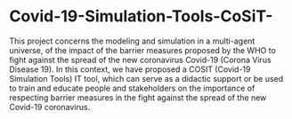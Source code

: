 # Covid-19-Simulation-Tools-CoSiT-
This project concerns the modeling and simulation in a multi-agent universe, of the impact of the barrier measures proposed by the WHO to fight against the spread of the new coronavirus Covid-19 (Corona Virus Disease 19). In this context, we have proposed a COSIT (Covid-19 Simulation Tools) IT tool, which can serve as a didactic support or be used to train and educate people and stakeholders on the importance of respecting barrier measures in the fight against the spread of the new Covid-19 coronavirus.
